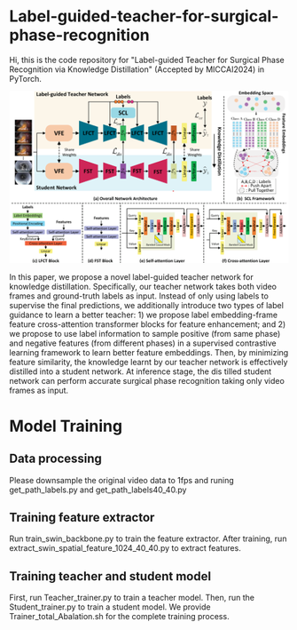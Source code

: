# Label-guided-teacher-for-surgical-phase-recognition

Hi, this is the code repository for "Label-guided Teacher for Surgical Phase
Recognition via Knowledge Distillation" (Accepted by MICCAI2024) in PyTorch.

![avatar](https://github.com/guascy666/Label-guided-teacher-for-surgical-phase-recognition/blob/main/model.png)

In this paper, we propose a novel label-guided teacher network for knowledge
distillation. Specifically, our teacher network takes both video frames and
ground-truth labels as input. Instead of only using labels to supervise the
final predictions, we additionally introduce two types of label guidance
to learn a better teacher: 1) we propose label embedding-frame feature
cross-attention transformer blocks for feature enhancement; and 2) we
propose to use label information to sample positive (from same phase)
and negative features (from different phases) in a supervised contrastive
learning framework to learn better feature embeddings. Then, by minimizing feature similarity, the knowledge learnt by our teacher network
is effectively distilled into a student network. At inference stage, the dis
tilled student network can perform accurate surgical phase recognition
taking only video frames as input.

# Model Training
## Data processing
Please downsample the original video data to 1fps and runing get_path_labels.py and get_path_labels40_40.py
## Training feature extractor
Run train_swin_backbone.py to train the feature extractor. After training, run extract_swin_spatial_feature_1024_40_40.py to extract features.

## Training teacher and student model
First, run Teacher_trainer.py to train a teacher model. Then, run the Student_trainer.py to train a student model. We provide Trainer_total_Abalation.sh for the complete training process.
